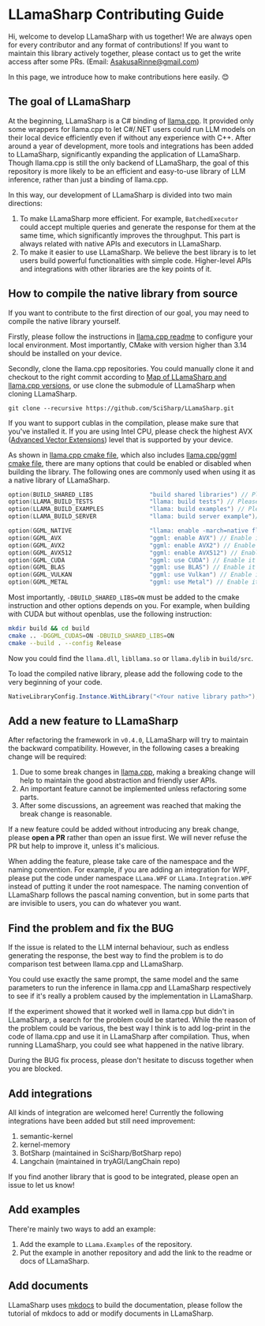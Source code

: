 # LLamaSharp Contributing Guide

Hi, welcome to develop LLamaSharp with us together! We are always open for every contributor and any format of contributions! If you want to maintain this library actively together, please contact us to get the write access after some PRs. (Email: AsakusaRinne@gmail.com)

In this page, we introduce how to make contributions here easily. 😊

## The goal of LLamaSharp

At the beginning, LLamaSharp is a C# binding of [llama.cpp](https://github.com/ggerganov/llama.cpp). It provided only some wrappers for llama.cpp to let C#/.NET users could run LLM models on their local device efficiently even if without any experience with C++. After around a year of development, more tools and integrations has been added to LLamaSharp, significantly expanding the application of LLamaSharp. Though llama.cpp is still the only backend of LLamaSharp, the goal of this repository is more likely to be an efficient and easy-to-use library of LLM inference, rather than just a binding of llama.cpp.

In this way, our development of LLamaSharp is divided into two main directions:

1. To make LLamaSharp more efficient. For example, `BatchedExecutor` could accept multiple queries and generate the response for them at the same time, which significantly improves the throughput. This part is always related with native APIs and executors in LLamaSharp.
2. To make it easier to use LLamaSharp. We believe the best library is to let users build powerful functionalities with simple code. Higher-level APIs and integrations with other libraries are the key points of it.


## How to compile the native library from source

If you want to contribute to the first direction of our goal, you may need to compile the native library yourself.

Firstly, please follow the instructions in [llama.cpp readme](https://github.com/ggerganov/llama.cpp#build) to configure your local environment. Most importantly, CMake with version higher than 3.14 should be installed on your device.

Secondly, clone the llama.cpp repositories. You could manually clone it and checkout to the right commit according to [Map of LLamaSharp and llama.cpp versions](https://github.com/SciSharp/LLamaSharp?tab=readme-ov-file#map-of-llamasharp-and-llama.cpp-versions), or use clone the submodule of LLamaSharp when cloning LLamaSharp.

```shell
git clone --recursive https://github.com/SciSharp/LLamaSharp.git
```

If you want to support cublas in the compilation, please make sure that you've installed it. If you are using Intel CPU, please check the highest AVX ([Advanced Vector Extensions](https://en.wikipedia.org/wiki/Advanced_Vector_Extensions)) level that is supported by your device.

As shown in [llama.cpp cmake file](https://github.com/ggerganov/llama.cpp/blob/master/CMakeLists.txt), which also includes [llama.cpp/ggml cmake file](https://github.com/ggerganov/llama.cpp/blob/master/ggml/CMakeLists.txt), there are many options that could be enabled or disabled when building the library. The following ones are commonly used when using it as a native library of LLamaSharp.

```cpp
option(BUILD_SHARED_LIBS                "build shared libraries") // Please always enable it 
option(LLAMA_BUILD_TESTS                "llama: build tests") // Please disable it.
option(LLAMA_BUILD_EXAMPLES             "llama: build examples") // Please disable it.
option(LLAMA_BUILD_SERVER               "llama: build server example")// Please disable it.

option(GGML_NATIVE                      "llama: enable -march=native flag") // Could be disabled
option(GGML_AVX                         "ggml: enable AVX") // Enable it if the highest supported avx level is AVX
option(GGML_AVX2                        "ggml: enable AVX2") // Enable it if the highest supported avx level is AVX2
option(GGML_AVX512                      "ggml: enable AVX512") // Enable it if the highest supported avx level is AVX512
option(GGML_CUDA                        "ggml: use CUDA") // Enable it if you have CUDA device
option(GGML_BLAS                        "ggml: use BLAS") // Enable it if you want to use BLAS library to acclerate the computation on CPU
option(GGML_VULKAN                      "ggml: use Vulkan") // Enable it if you have a device with Vulkan support
option(GGML_METAL                       "ggml: use Metal") // Enable it if you are using a MAC with Metal device.
```

Most importantly, `-DBUILD_SHARED_LIBS=ON` must be added to the cmake instruction and other options depends on you. For example, when building with CUDA but without openblas, use the following instruction:

```bash
mkdir build && cd build
cmake .. -DGGML_CUDAS=ON -DBUILD_SHARED_LIBS=ON
cmake --build . --config Release
```

Now you could find the `llama.dll`, `libllama.so` or `llama.dylib` in `build/src`. 

To load the compiled native library, please add the following code to the very beginning of your code.

```cs
NativeLibraryConfig.Instance.WithLibrary("<Your native library path>");
```


## Add a new feature to LLamaSharp

After refactoring the framework in `v0.4.0`, LLamaSharp will try to maintain the backward compatibility. However, in the following cases a breaking change will be required:

1. Due to some break changes in [llama.cpp](https://github.com/ggerganov/llama.cpp), making a breaking change will help to maintain the good abstraction and friendly user APIs.
2. An important feature cannot be implemented unless refactoring some parts.
3. After some discussions, an agreement was reached that making the break change is reasonable.

If a new feature could be added without introducing any break change, please **open a PR** rather than open an issue first. We will never refuse the PR but help to improve it, unless it's malicious.

When adding the feature, please take care of the namespace and the naming convention. For example, if you are adding an integration for WPF, please put the code under namespace `LLama.WPF` or `LLama.Integration.WPF` instead of putting it under the root namespace. The naming convention of LLamaSharp follows the pascal naming convention, but in some parts that are invisible to users, you can do whatever you want.

## Find the problem and fix the BUG

If the issue is related to the LLM internal behaviour, such as endless generating the response, the best way to find the problem is to do comparison test between llama.cpp and LLamaSharp.

You could use exactly the same prompt, the same model and the same parameters to run the inference in llama.cpp and LLamaSharp respectively to see if it's really a problem caused by the implementation in LLamaSharp.

If the experiment showed that it worked well in llama.cpp but didn't in LLamaSharp, a search for the problem could be started. While the reason of the problem could be various, the best way I think is to add log-print in the code of llama.cpp and use it in LLamaSharp after compilation. Thus, when running LLamaSharp, you could see what happened in the native library.

During the BUG fix process, please don't hesitate to discuss together when you are blocked.

## Add integrations

All kinds of integration are welcomed here! Currently the following integrations have been added but still need improvement:

1. semantic-kernel
2. kernel-memory
3. BotSharp (maintained in SciSharp/BotSharp repo)
4. Langchain (maintained in tryAGI/LangChain repo)

If you find another library that is good to be integrated, please open an issue to let us know!


## Add examples

There're mainly two ways to add an example:

1. Add the example to `LLama.Examples` of the repository.
2. Put the example in another repository and add the link to the readme or docs of LLamaSharp.

## Add documents

LLamaSharp uses [mkdocs](https://github.com/mkdocs/mkdocs) to build the documentation, please follow the tutorial of mkdocs to add or modify documents in LLamaSharp.
